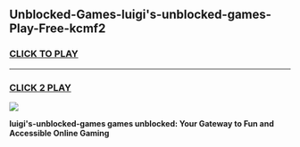 
## Unblocked-Games-luigi's-unblocked-games-Play-Free-kcmf2
<h3>
<a href="https://premium76.site?title=luigi's-unblocked-games&ref=15A">CLICK TO PLAY</a></h3>
<hr>

<h3>
<a href="https://premium76.site?title=luigi's-unblocked-games&ref=15A">CLICK 2 PLAY</a>
  
</h3>

<a href="https://premium76.site?title=luigi's-unblocked-games&ref=15A"><img src="https://clearcache.store/games.png"></a>


**luigi's-unblocked-games games unblocked: Your Gateway to Fun and Accessible Online Gaming**
